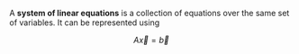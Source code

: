 A **system of linear equations** is a collection of equations over the same set of variables. It can be represented using

$$
A\vec{x}=\vec{b}
$$